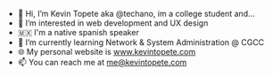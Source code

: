- 👋 Hi, I’m Kevin Topete aka @techano, im a college student and...
- 👀 I’m interested in web development and UX design
- 🇲🇽 I'm a native spanish speaker
- 🌱 I’m currently learning Network & System Administration @ CGCC
- 🌐 My personal website is www.kevintopete.com
- 📫 You can reach me at me@kevintopete.com

<!---
techano/techano is a ✨ special ✨ repository because its `README.md` (this file) appears on your GitHub profile.
You can click the Preview link to take a look at your changes.
- 🌐 My on going project is www.spelf.org
--->
